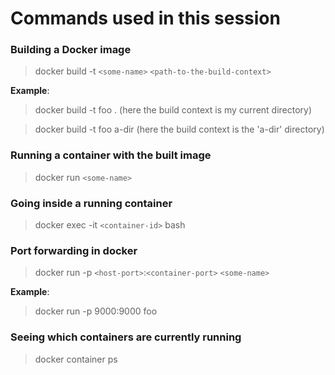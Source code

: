 # Commands used in this session

### Building a Docker image

> docker build -t `<some-name>` `<path-to-the-build-context>`

**Example**: 

> docker build -t foo . (here the build context is my current directory)

> docker build -t foo a-dir (here the build context is the 'a-dir' directory)

### Running a container with the built image

> docker run `<some-name>`

### Going inside a running container

> docker exec -it `<container-id>` bash

### Port forwarding in docker

> docker run -p `<host-port>`:`<container-port>` `<some-name>`

**Example**: 

> docker run -p 9000:9000 foo

### Seeing which containers are currently running

> docker container ps
